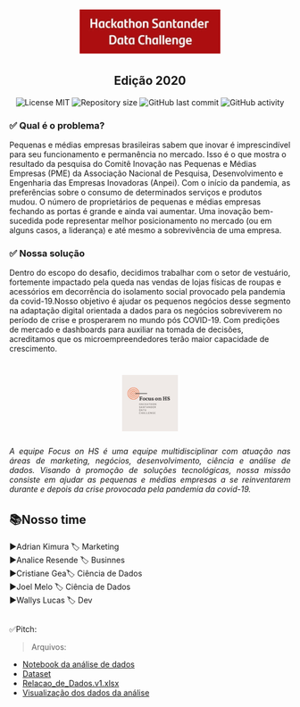  <h1 align="center">
     <img alt="100DaysOfCode" src="https://raw.githubusercontent.com/gortaina/100-Days-Of-ML-Code/master/img/2020-08-02_21-17-25.png"  width="50%" heigth="50%"/>
      <br>
</h1>  
 <h2 align="center">Edição 2020</h2>

<p align="center"> 
   <img src="https://img.shields.io/badge/License-MIT-blue.svg" alt="License MIT"> 
   <img alt="Repository size" src="https://img.shields.io/github/repo-size/gortaina/100DaysOfCode.svg">
   <img alt="GitHub last commit" src="https://img.shields.io/github/last-commit/gortaina/100DaysOfCode?color=blue">
   <img alt="GitHub activity" src="https://img.shields.io/github/commit-activity/m/gortaina/100DaysOfCode">
</p>

### ✅ Qual é o problema?
Pequenas e médias empresas brasileiras sabem que inovar é imprescindível para seu funcionamento e permanência no mercado. Isso é o que mostra o resultado da pesquisa do Comitê Inovação nas Pequenas e Médias Empresas (PME) da Associação Nacional de Pesquisa, Desenvolvimento e Engenharia das Empresas Inovadoras (Anpei). Com o início da pandemia, as preferências sobre o consumo de determinados serviços e produtos mudou. O número de proprietários de pequenas e médias empresas fechando as portas é grande e ainda vai aumentar. Uma inovação bem-sucedida pode representar melhor posicionamento no mercado (ou em alguns casos, a liderança) e até mesmo a sobrevivência de uma empresa.


### ✅ Nossa solução
Dentro do escopo do desafio, decidimos trabalhar com o setor de vestuário, fortemente impactado pela queda nas vendas de lojas físicas de roupas e acessórios em decorrência do isolamento social provocado pela pandemia da covid-19.Nosso objetivo é ajudar os pequenos negócios desse segmento na adaptação digital orientada a dados para os negócios sobreviverem no período de crise e prosperarem no mundo pós COVID-19. Com predições de mercado e dashboards para auxiliar na tomada de decisões, acreditamos que os microempreendedores terão maior capacidade de crescimento.

<h1 align="center">
    <img alt="100DaysOfCode" src="https://raw.githubusercontent.com/gortaina/100-Days-Of-ML-Code/master/img/Logo_HS.jpg"  width="20%" heigth="20%"/>
    <br>
    <h6 align="justify">A equipe Focus on HS é uma equipe multidisciplinar com atuação nas áreas de marketing, negócios, desenvolvimento, ciência e análise de dados. Visando à promoção de soluções tecnológicas, nossa missão consiste em ajudar as pequenas e médias empresas a se reinventarem durante e depois da crise provocada pela pandemia da covid-19.
    <h6>  
</h1>


## 📚Nosso time

▶Adrian Kimura 🏷 Marketing<BR>
▶Analice Resende 🏷 Businnes<BR>
▶Cristiane Gea🏷 Ciência de Dados<BR>
▶Joel Melo 🏷 Ciência de Dados<BR>
▶Wallys Lucas 🏷 Dev


## 

✅Pitch:<BR> 


> Arquivos:
 
* [Notebook da análise de dados](https://github.com/gortaina/data-hack-challenge-santander-2020/blob/master/Notebook.ipynb)
* [Dataset](https://github.com/gortaina/data-hack-challenge-santander-2020/blob/master/dataset.xlsx)
* [Relacao_de_Dados.v1.xlsx](https://github.com/gortaina/data-hack-challenge-santander-2020/blob/master/Relacao_de_Dados.v1.xlsx)
* [Visualização dos dados da análise](https://app.powerbi.com/view?r=eyJrIjoiYzFhNjUwZWEtMzNkMi00M2RkLWIxOTEtNWQxZTkzOTQ0NmRiIiwidCI6IjRjZWFmZWRjLTNiNjItNGE0NS05ZDMxLTk4MWFlZTg3YzMzNyJ9)
